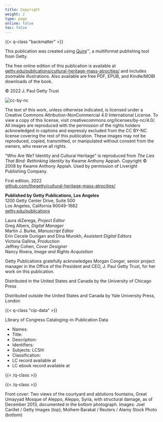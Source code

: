 ```yaml
---
title: Copyright
weight: 2
type: page
online: false
toc: false
---
```


{{< q-class "backmatter" >}}

This publication was created using [Quire](https://quire.getty.edu/)™, a multiformat publishing tool from Getty.

The free online edition of this publication is available at [getty.edu/publications/cultural-heritage-mass-atrocities/](https://getty.edu/publications/cultural-heritage-mass-atrocities/) and includes zoomable illustrations. Also available are free PDF, EPUB, and Kindle/MOBI downloads of the book.

© 2022 J. Paul Getty Trust

![cc-by-nc](/img/cc-by-nc--black.png)

The text of this work, unless otherwise indicated, is licensed under a Creative Commons Attribution-NonCommercial 4.0 International License. To view a copy of this license, visit creativecommons.org/licenses/by-nc/4.0/. All images are reproduced with the permission of the rights holders acknowledged in captions and expressly excluded from the CC BY-NC license covering the rest of this publication. These images may not be reproduced, copied, transmitted, or manipulated without consent from the owners, who reserve all rights.

"Who Are We? Identity and Cultural Heritage" is reproduced from *The Lies That Bind: Rethinking Identity* by Kwame Anthony Appiah. Copyright © 2008 by Kwame Anthony Appiah. Used by permission of Liveright Publishing Company.

First edition, 2022<br />
[github.com/thegetty/cultural-heritage-mass-atrocities/](https://ggithub.com/thegetty/cultural-heritage-mass-atrocities/)

**Published by Getty Publications, Los Angeles**<br />
1200 Getty Center Drive, Suite 500<br />
Los Angeles, California 90049-1682<br />
[getty.edu/publications](http://www.getty.edu/publications/)<br />

Laura diZerega, *Project Editor*<br />
Greg Albers, *Digital Manager*<br />
Martin J. Burke, *Manuscript Editor*<br />
Erin Cecele Dunigan and Dina Murokh, *Assistant Digital Editors*<br />
Victoria Gallina, *Production*<br />
Jeffrey Cohen, *Cover Designer*<br />
Nancy Rivera, *Image and Rights Acquisition*<br />

Getty Publications gratefully acknowledges Morgan Conger, senior project manager in the Office of the President and CEO, J. Paul Getty Trust, for her work on this publication.

Distributed in the United States and Canada by the University of Chicago Press

Distributed outside the United States and Canada by Yale University Press, London

{{< q-class "cip-data" >}}

Library of Congress Cataloging-in-Publication Data

- Names:
- Title:
- Description:
- Identifiers:
- Subjects: LCSH:
- Classification:
- LC record available at
- LC ebook record available at

{{< /q-class >}}


{{< /q-class >}}

Front cover: Two views of the courtyard and ablutions fountains, Great Umayyad Mosque of Aleppo, Aleppo, Syria, with structural damage, as of December 2013, documented in the bottom photograph. Images: Joel Carillet / Getty Images (top); Molhem Barakat / Reuters / Alamy Stock Photo (bottom) 
